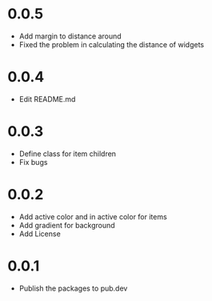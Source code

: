 # 0.0.5
* Add margin to distance around
* Fixed the problem in calculating the distance of widgets

# 0.0.4
* Edit README.md

# 0.0.3
* Define class for item children
* Fix bugs

# 0.0.2

* Add active color and in active color for items
* Add gradient for background
* Add License

# 0.0.1

* Publish the packages to pub.dev
